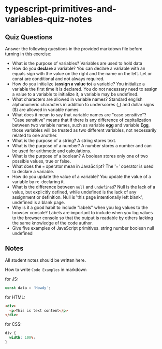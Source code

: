 # typescript-primitives-and-variables-quiz-notes

## Quiz Questions

Answer the following questions in the provided markdown file before turning in this exercise:

- What is the purpose of variables?
  Variables are used to hold data
- How do you **declare** a variable?
  You can declare a variable with an equals sign with the value on the right and the name on the left. Let or const are conditional and not always required.
- How do you initialize (**assign a value to**) a variable?
  You initialize a variable the first time it is declared. You do not necessary need to assign a value to a variable to initialize it, a variable may be undefined.
- What characters are allowed in variable names?
  Standard english alphanumeric characters in addition to underscores (\_) and dollar signs ($) are allowed in variable names
- What does it mean to say that variable names are "case sensitive"?
  "Case sensitive" means that if there is any difference of capitalization between two variable names, such as variable **egg** and variable **Egg**, those variables will be treated as two different variables, not necessarily related to one another.
- What is the purpose of a string?
  A string stores text.
- What is the purpose of a number?
  A number stores a number and can be used for arithmetic and calculations.
- What is the purpose of a boolean?
  A boolean stores only one of two possible values, true or false.
- What does the `=` operator mean in JavaScript?
  The '=' operator is used to declare a variable.
- How do you update the value of a variable?
  You update the value of a variable by re-declaring it.
- What is the difference between `null` and `undefined`?
  Null is the lack of a value, but explicitly defined, while undefined is the lack of any assignment or definition.
  Null is 'this page intentionally left blank', undefined is a blank page.
- Why is it a good habit to include "labels" when you log values to the browser console?
  Labels are important to include when you log values to the browser console so that the output is readable by others lacking the same knowledge of the code author.
- Give five examples of JavaScript primitives.
  string
  number
  boolean
  null
  undefined

## Notes

All student notes should be written here.

How to write `Code Examples` in markdown

for JS:

```javascript
const data = 'Howdy';
```

for HTML:

```html
<div>
  <p>This is text content</p>
</div>
```

for CSS:

```css
div {
  width: 100%;
}
```
